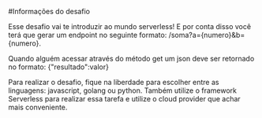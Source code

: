 #Informações do desafio

Esse desafio vai te introduzir ao mundo serverless!
E por conta disso você terá que gerar um endpoint no seguinte formato: /soma?a={numero}&b={numero}.

Quando alguém acessar através do método get um json deve ser retornado no formato:
{"resultado":valor}

Para realizar o desafio, fique na liberdade para escolher entre as linguagens: javascript, golang ou python. Também utilize o framework Serverless para realizar essa tarefa e utilize o cloud provider que achar mais conveniente.
